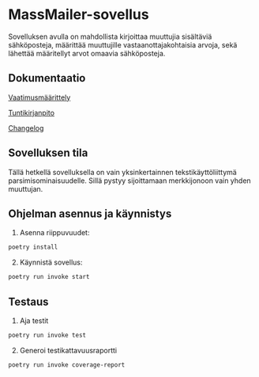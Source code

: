 # MassMailer-sovellus
Sovelluksen avulla on mahdollista kirjoittaa muuttujia sisältäviä sähköposteja, määrittää muuttujille vastaanottajakohtaisia arvoja, sekä lähettää määritellyt arvot omaavia sähköposteja.

## Dokumentaatio
[Vaatimusmäärittely](https://github.com/nualn/ot-harjoitustyo/blob/main/dokumentaatio/vaatimusmaarittely.md)

[Tuntikirjanpito](https://github.com/nualn/ot-harjoitustyo/blob/main/dokumentaatio/tuntikirjanpito.md)

[Changelog](https://github.com/nualn/ot-harjoitustyo/blob/main/dokumentaatio/changelog.md)

## Sovelluksen tila
Tällä hetkellä sovelluksella on vain yksinkertainnen tekstikäyttöliittymä parsimisominaisuudelle. Sillä pystyy sijoittamaan merkkijonoon vain yhden muuttujan.

## Ohjelman asennus ja käynnistys
1. Asenna riippuvuudet:
```bash
poetry install
```
2. Käynnistä sovellus:
```bash
poetry run invoke start
```

## Testaus
1. Aja testit
```bash
poetry run invoke test
```

2. Generoi testikattavuusraportti
```bash
poetry run invoke coverage-report
```
